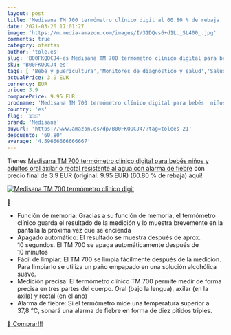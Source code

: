 ```yaml
---
layout: post
title: 'Medisana TM 700 termómetro clínico digit al 60.80 % de rebaja'
date: 2021-03-20 17:01:27
image: 'https://m.media-amazon.com/images/I/31DQvs6+d1L._SL400_.jpg'
comments: true
category: ofertas
author: 'tole.es'
slug: 'B00FKQOCJ4-es Medisana TM 700 termómetro clínico digital para bebés...'
sku: 'B00FKQOCJ4-es'
tags: [ 'Bebé y puericultura','Monitores de diagnóstico y salud','Salud y cuidado personal','Suministros y equipamiento médico','Termómetros de oído','Termómetros médicos','Termómetros orales','Termómetros para bebé','Termómetros y accesorios','bebés','medisana', ]
actualPrice: 3.9 EUR
currency: EUR
price: 3.9
comparePrice: 9.95 EUR
prodname: 'Medisana TM 700 termómetro clínico digital para bebés  niños y adultos  oral  axilar o rectal  resistente al agua con alarma de fiebre'
country: 'es'
flag: '🇪🇸'
brand: 'Medisana'
buyurl: 'https://www.amazon.es/dp/B00FKQOCJ4/?tag=tolees-21'
descuento: '60.80'
average: '4.59666666666667'
---
```


Tienes [Medisana TM 700 termómetro clínico digital para bebés  niños y adultos  oral  axilar o rectal  resistente al agua con alarma de fiebre](https://www.amazon.es/dp/B00FKQOCJ4/?tag=tolees-21) con precio final de  3.9 EUR (original: 9.95 EUR) (60.80 %  de rebaja) aqui!

[![Medisana TM 700 termómetro clínico digit](https://m.media-amazon.com/images/I/31DQvs6+d1L._SL400_.jpg)](https://www.amazon.es/dp/B00FKQOCJ4/?tag=tolees-21)

🔎:

- Función de memoria: Gracias a su función de memoria, el termómetro clínico guarda el resultado de la medición y lo muestra brevemente en la pantalla la próxima vez que se encienda
- Apagado automático: El resultado se muestra después de aprox. 10 segundos. El TM 700 se apaga automáticamente después de 10 minutos
- Fácil de limpiar: El TM 700 se limpia fácilmente después de la medición. Para limpiarlo se utiliza un paño empapado en una solución alcohólica suave.
- Medición precisa: El termómetro clínico TM 700 permite medir de forma precisa en tres partes del cuerpo. Oral (bajo la lengua), axilar (en la axila) y rectal (en el ano)
- Alarma de fiebre: Si el termómetro mide una temperatura superior a 37,8 °C, sonará una alarma de fiebre en forma de diez pitidos triples.

[🛒 Comprar!!!](https://www.amazon.es/dp/B00FKQOCJ4/?tag=tolees-21)
